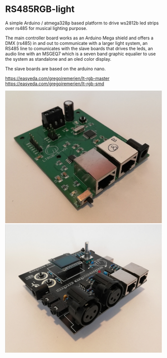 # RS485RGB-light

A simple Arduino / atmega328p based platform to drive ws2812b led strips over rs485 for musical lighting purpose.

The main controller board works as an Arduino Mega shield and offers a DMX (rs485) in and out to communicate with a larger light system, an RS485 line to comunicates with the slave boards that drives the leds, an audio line with an MSGEQ7 which is a seven band graphic equalier to use the system as standalone and an oled color display.

The slave boards are based on the arduino nano.

https://easyeda.com/gregoiremerien/lt-rgb-master
https://easyeda.com/gregoiremerien/lt-rgb-smd

![Image](https://github.com/GMerien/RS485RGB-light/blob/master/IMG_20200528_141512.jpg)
![Image](https://github.com/GMerien/RS485RGB-light/blob/master/IMG_20200528_141458.jpg)
